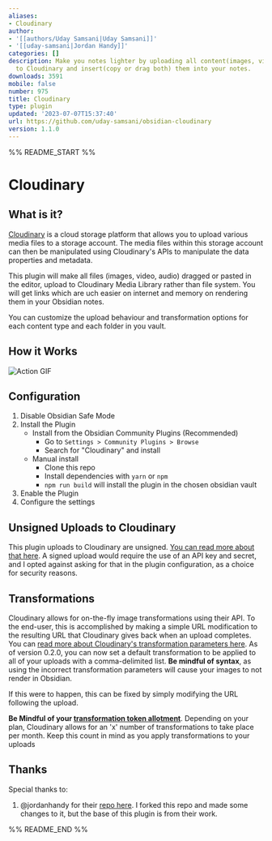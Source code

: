 ```yaml
---
aliases:
- Cloudinary
author:
- '[[authors/Uday Samsani|Uday Samsani]]'
- '[[uday-samsani|Jordan Handy]]'
categories: []
description: Make you notes lighter by uploading all content(images, videos, audio)
  to Cloudinary and insert(copy or drag both) them into your notes.
downloads: 3591
mobile: false
number: 975
title: Cloudinary
type: plugin
updated: '2023-07-07T15:37:40'
url: https://github.com/uday-samsani/obsidian-cloudinary
version: 1.1.0
---
```


%% README_START %%

# Cloudinary

## What is it?
[Cloudinary](https://cloudinary.com/) is a cloud storage platform that allows you to upload various media files to a storage account.  The media files within this storage account can then be manipulated using Cloudinary's APIs to manipulate the data properties and metadata.

This plugin will make all files (images, video, audio) dragged or pasted in the editor, upload to Cloudinary Media Library rather than file system. You will get links which are uch easier on internet and memory on rendering them in your Obsidian notes.

You can customize the upload behaviour and transformation options for each content type and each folder in you vault.


## How it Works

![Action GIF](https://raw.githubusercontent.com/uday-samsani/obsidian-cloudinary/HEAD/docs/assets/cloudinary.gif)


## Configuration
1. Disable Obsidian Safe Mode
2. Install the Plugin
    - Install from the Obsidian Community Plugins (Recommended)
        - Go to `Settings > Community Plugins > Browse`
        - Search for "Cloudinary" and install
    - Manual install
        - Clone this repo
        - Install dependencies with `yarn` or `npm`
        - `npm run build` will install the plugin in the chosen obsidian vault
3. Enable the Plugin
4. Configure the settings

## Unsigned Uploads to Cloudinary
This plugin uploads to Cloudinary are unsigned.  [You can read more about that here](https://cloudinary.com/documentation/upload_images#unsigned_upload).  A signed upload would require the use of an API key and secret, and I opted against asking for that in the plugin configuration, as a choice for security reasons.

## Transformations
Cloudinary allows for on-the-fly image transformations using their API.  To the end-user, this is accomplished by making a simple URL modification to the resulting URL that Cloudinary gives back when an upload completes.  You can [read more about Cloudinary's transformation parameters here](https://cloudinary.com/documentation/transformation_reference).
As of version 0.2.0, you can now set a default transformation to be applied to all of your uploads with a comma-delimited list.  **Be mindful of syntax**, as using the incorrect transformation parameters will cause your images to not render in Obsidian.  

If this were to happen, this can be fixed by simply modifying the URL following the upload. 

**Be Mindful of your [transformation token allotment](https://cloudinary.com/blog/understanding_cloudinary_s_transformation_quotas)**.  Depending on your plan, Cloudinary allows for an 'x' number of transformations to take place per month.  Keep this count in mind as you apply transformations to your uploads

## Thanks
Special thanks to:
1. @jordanhandy for their [repo here](https://github.com/jordanhandy/obsidian-cloudinary-uploader).  I forked this repo and made some changes to it, but the base of this plugin is from their work.

%% README_END %%
